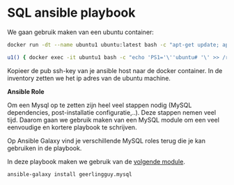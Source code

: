# SQL ansible playbook

We gaan gebruik maken van een ubuntu container:

```bash
docker run -dt --name ubuntu1 ubuntu:latest bash -c "apt-get update; apt-get install -y openssh-server vim; service ssh start; while true; do sleep 60; echo keepalive; done"
```

```bash
u1() { docker exec -it ubuntu1 bash -c "echo 'PS1='\''ubuntu# '\' >> /root/.bashrc; bash"; }
```

Kopieer de pub ssh-key van je ansible host naar de docker container.
In de inventory zetten we het ip adres van de ubuntu machine.

**Ansible Role**

Om een Mysql op te zetten zijn heel veel stappen nodig (MySQL dependencies, post-installatie configuratie,..). Deze stappen nemen veel tijd. Daarom gaan we gebruik maken van een MySQL module om een veel eenvoudige en kortere playbook te schrijven.

Op Ansible Galaxy vind je verschillende MySQL roles terug die je kan gebruiken in de playbook.

In deze playbook maken we gebruik van de [volgende module](https://galaxy.ansible.com/geerlingguy/mysql).

```bash
ansible-galaxy install geerlingguy.mysql
```
